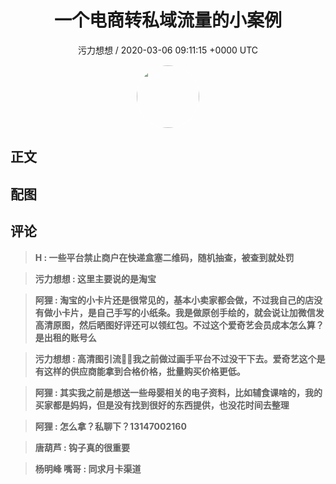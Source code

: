 <h1 align="center">一个电商转私域流量的小案例</h1>
<p align="center">
    <a>污力想想 / 2020-03-06 09:11:15 &#43;0000 UTC</a>
</p>

<div align="center">
    <img src="https://images.zsxq.com/FhvZjgLp05LgZR9qBARxfluwnuhL?e=1590940799&amp;token=kIxbL07-8jAj8w1n4s9zv64FuZZNEATmlU_Vm6zD:v_nvJzwLA24I3uB6HJoMC-qxbNQ=" width="100" height="100" style="border:1px solid;border-radius:50%; color:#ffffff"/>
</div>

## 正文

<div>

</div>

## 配图
<div class="image" align="center">

</div>

## 评论

<div align="left">
<div>

<blockquote >
<span> <strong>H : 一些平台禁止商户在快递盒塞二维码，随机抽查，被查到就处罚 </strong></span>
</blockquote>

<blockquote >
<span> <strong>污力想想 : 这里主要说的是淘宝 </strong></span>
</blockquote>

<blockquote >
<span> <strong>阿狸 : 淘宝的小卡片还是很常见的，基本小卖家都会做，不过我自己的店没有做小卡片，是自己手写的小纸条。我是做原创手绘的，就会说让加微信发高清原图，然后晒图好评还可以领红包。不过这个爱奇艺会员成本怎么算？是出租的账号么 </strong></span>
</blockquote>

<blockquote >
<span> <strong>污力想想 : 高清图引流👍🏻我之前做过画手平台不过没干下去。爱奇艺这个是有这样的供应商能拿到合格价格，批量购买价格更低。 </strong></span>
</blockquote>

<blockquote >
<span> <strong>阿狸 : 其实我之前是想送一些母婴相关的电子资料，比如辅食课啥的，我的买家都是妈妈，但是没有找到很好的东西提供，也没花时间去整理 </strong></span>
</blockquote>

<blockquote >
<span> <strong>阿狸 : 怎么拿？私聊下？13147002160 </strong></span>
</blockquote>

<blockquote >
<span> <strong>唐葫芦 : 钩子真的很重要 </strong></span>
</blockquote>

<blockquote >
<span> <strong>杨明峰 嘴哥 : 同求月卡渠道 </strong></span>
</blockquote>

</div>
</div>